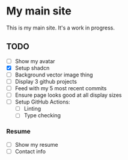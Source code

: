 # My main site

This is my main site. It's a work in progress.

## TODO

- [ ] Show my avatar
- [X] Setup shadcn
- [ ] Background vector image thing
- [ ] Display 3 github projects
- [ ] Feed with my 5 most recent commits
- [ ] Ensure page looks good at all display sizes
- [ ] Setup GitHub Actions:
  - [ ] Linting
  - [ ] Type checking

### Resume

- [ ] Show my resume
- [ ] Contact info
